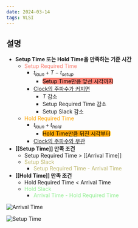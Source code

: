 ```yaml
---
date: 2024-03-14
tags: VLSI
---
```


## 설명

- **Setup Time 또는 Hold Time을 만족하는 기준 시간**
	- <span style="color: salmon">Setup Required Time</span>
		- $t_{laun} + T - t_{setup}$
			- <span style="border-radius: 5px; color: black; background-color: salmon">Setup Time만큼 앞선 시각까지</span>
		- <u>Clock의 주파수가 커지면</u>
			-  $T$ 감소
			- Setup Required Time 감소
			- Setup Slack 감소
	- <span style="color: orange">Hold Required Time</span>
		- $t_{laun} + t_{hold}$
			- <span style="border-radius: 5px; color: black; background-color: orange">Hold Time만큼 뒤진 시각부터</span>
		- <u>Clock의 주파수와 무관</u>
- **[[Setup Time]] 만족 조건**
	- Setup Required Time > [[Arrival Time]]
	- <span style="color: darkkhaki">Setup Slack</span>
		- <span style="color: darkkhaki">Setup Required Time - Arrival Time</span>
- **[[Hold Time]] 만족 조건**
	- Hold Required Time < Arrival Time
	- <span style="color: lightgreen">Hold Slack</span>
		- <span style="color: lightgreen">Arrival Time - Hold Required Time</span>

![Arrival Time](https://qph.cf2.quoracdn.net/main-qimg-a671d5e8ec3ea10496292c5d68b6537b)

![Setup Time](https://qph.cf2.quoracdn.net/main-qimg-a82305103fac294f787834ef36091ab9)

[^1]: Setup Required Time - Arrival Time
